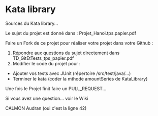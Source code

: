 # Kata library 

Sources du Kata library...

Le sujet du projet est donné dans : Projet_Hanoi.tps.papier.pdf

Faire un Fork de ce projet pour réaliser votre projet dans votre Github :
1) Répondre aux questions du sujet directement dans TD_GitEtTests_tps_papier.pdf
2) Modifier le code du projet pour :
  - Ajouter vos tests avec JUnit (répertoire /src/test/java/...)
  - Terminer le kata (coder la mthode amountSeries de KataLibrary)

Une fois le Projet finit faire un PULL_REQUEST...

Si vous avez une question... voir le Wiki


























CALMON Audran (oui c'est la ligne 42)
